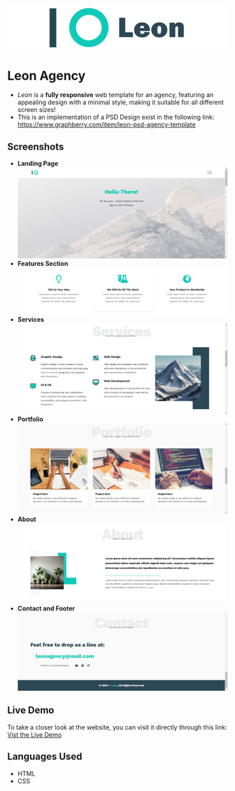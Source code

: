 <img src="Banner.png">

# Leon Agency
- *Leon* is a **fully responsive** web template for an agency, featuring an appealing design with a minimal style, making it suitable for all different screen sizes!
- This is an implementation of a PSD Design exist in the following link: https://www.graphberry.com/item/leon-psd-agency-template
## Screenshots
- **Landing Page**
  <img src="screenshots/1.png">
- **Features Section**
  <img src="screenshots/2.png">
- **Services**
  <img src="screenshots/3.png">
- **Portfolio**
  <img src="screenshots/4.png">
- **About**
  <img src="screenshots/5.png">
- **Contact and Footer**
  <img src="screenshots/6.png">

## Live Demo
To take a closer look at the website, you can visit it directly through this link: [Vist the Live Demo](https://minaanis7.github.io/leon-site-template/)

## Languages Used
- HTML
- CSS
